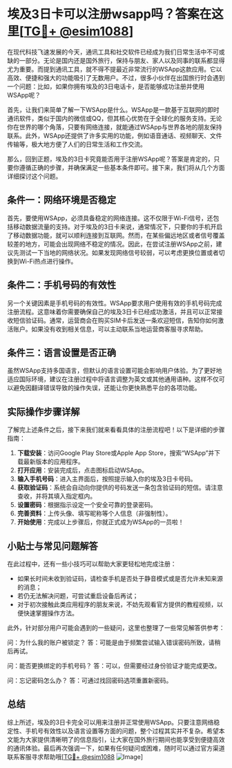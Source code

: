# 埃及3日卡可以注册wsapp吗？答案在这里[[TG💪+ @esim1088](https://t.me/s/esim1088)]

在现代科技飞速发展的今天，通讯工具和社交软件已经成为我们日常生活中不可或缺的一部分。无论是国内还是国外旅行，保持与朋友、家人以及同事的联系都显得尤为重要。而提到通讯工具，就不得不提最近非常流行的WSApp这款应用。它以高效、便捷和强大的功能吸引了无数用户。不过，很多小伙伴在出国旅行时会遇到一个问题：比如，如果你拥有埃及的3日电话卡，是否能够成功注册并使用WSApp呢？

首先，让我们来简单了解一下WSApp是什么。WSApp是一款基于互联网的即时通讯软件，类似于国内的微信或QQ，但其核心优势在于全球化的服务支持。无论你在世界的哪个角落，只要有网络连接，就能通过WSApp与世界各地的朋友保持联系。此外，WSApp还提供了许多实用的功能，例如语音通话、视频聊天、文件传输等，极大地方便了人们的日常生活和工作交流。

那么，回到正题，埃及的3日卡究竟能否用于注册WSApp呢？答案是肯定的，只要你遵循正确的步骤，并确保满足一些基本条件即可。接下来，我们将从几个方面详细探讨这个问题。

## 条件一：网络环境是否稳定

首先，要使用WSApp，必须具备稳定的网络连接。这不仅限于Wi-Fi信号，还包括移动数据流量的支持。对于埃及的3日卡来说，通常情况下，只要你的手机开启了移动数据功能，就可以顺利连接到互联网。然而，在某些偏远地区或者信号覆盖较差的地方，可能会出现网络不稳定的情况。因此，在尝试注册WSApp之前，建议先测试一下当地的网络状况。如果发现网络信号较弱，可以考虑更换位置或者切换到Wi-Fi热点进行操作。

## 条件二：手机号码的有效性

另一个关键因素是手机号码的有效性。WSApp要求用户使用有效的手机号码完成注册流程。这意味着你需要确保自己的埃及3日卡已经成功激活，并且可以正常接收短信验证码。通常，运营商会在购买SIM卡后发送一条欢迎短信，告知你如何激活账户。如果没有收到相关信息，可以主动联系当地运营商客服寻求帮助。

## 条件三：语言设置是否正确

虽然WSApp支持多国语言，但默认的语言设置可能会影响用户体验。为了更好地适应国际环境，建议在注册过程中将语言调整为英文或其他通用语种。这样不仅可以避免因翻译错误导致的操作失误，还能让你更快熟悉平台的各项功能。

## 实际操作步骤详解

了解完上述条件之后，接下来我们就来看看具体的注册流程吧！以下是详细的步骤指南：

1. **下载安装**：访问Google Play Store或Apple App Store，搜索“WSApp”并下载最新版本的应用程序。
2. **打开应用**：安装完成后，点击图标启动WSApp。
3. **输入手机号码**：进入主界面后，按照提示输入你的埃及3日卡号码。
4. **获取验证码**：系统会自动向你提供的号码发送一条包含验证码的短信。请注意查收，并将其填入指定框内。
5. **设置密码**：根据指示设定一个安全可靠的登录密码。
6. **完善资料**：上传头像、填写昵称等个人信息（非强制性）。
7. **开始使用**：完成以上步骤后，你就正式成为WSApp的一员啦！

## 小贴士与常见问题解答

在此过程中，还有一些小技巧可以帮助大家更轻松地完成注册：

- 如果长时间未收到验证码，请检查手机是否处于静音模式或是否允许未知来源的消息；
- 若仍无法解决问题，可尝试重启设备后再试；
- 对于初次接触此类应用程序的朋友来说，不妨先观看官方提供的教程视频，以便快速掌握操作方法。

此外，针对部分用户可能会遇到的一些疑问，这里也整理了一些常见解答供参考：

问：为什么我的账户被锁定？
答：可能是由于频繁尝试输入错误密码所致，请稍后再试。

问：能否更换绑定的手机号码？
答：可以，但需要经过身份验证才能完成更改。

问：忘记密码怎么办？
答：可通过找回密码选项重置新密码。

## 总结

综上所述，埃及的3日卡完全可以用来注册并正常使用WSApp。只要注意网络稳定性、手机号有效性以及语言设置等方面的问题，整个过程其实并不复杂。希望本文能为大家提供清晰明了的信息指引，让大家在国外旅行期间也能享受到便捷高效的通讯体验。最后再次强调一下，如果有任何疑问或困难，随时可以通过官方渠道联系客服寻求帮助哦[[TG💪+ @esim1088](https://t.me/s/esim1088) ![Image](https://i.postimg.cc/4NQfJmqS/Snipaste-2025-05-13-00-14-12.png)]